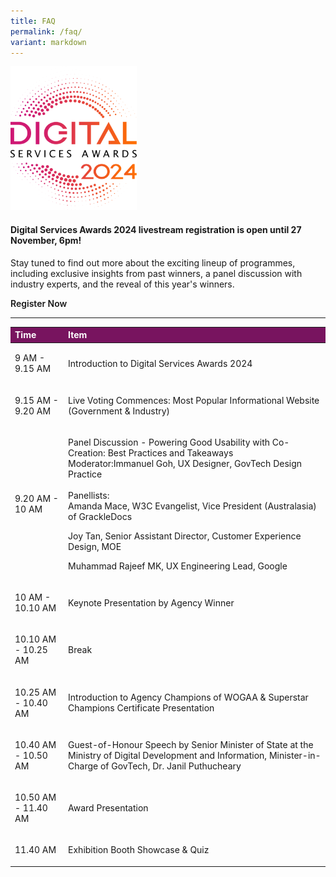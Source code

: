 ```yaml
---
title: FAQ
permalink: /faq/
variant: markdown
---
```

<style type="text/css">
.content h4 {
    color: #B41E8E;
    font-weight: 700;
}
a.bp-button {
    text-decoration: none;
    font-weight: 600;
}
a.bp-button:hover {
    text-decoration: underline;
}
    table#award_cat th {
    background: #78145F;
    color: #fff;
    font-weight: 700;
}
</style>
<div class="row is-multiline">
  <div class="col is-12 has-text-centered">
    <div><img style="max-width:40%" alt="2024 DSA logo" src="/images/DSA2024_logo.svg"></div>
    <h4>Digital Services Awards 2024 livestream registration is open until 27 November, 6pm!</h4>
    <p>Stay tuned to find out more about the exciting lineup of programmes, including exclusive insights from past winners, a panel discussion with industry experts, and the reveal of this year's winners.</p>
    <p><a target="_blank" class="bp-button is-primary is-uppercase" href="https://go.gov.sg/dsa24-home-registration">Register Now</a> </p>
    <hr>
    <table id="award_cat" style="text-align: left;" cellpadding="0" cellspacing="0" border="0" width="100%">
      <thead>
        <tr>
          <th scope="col">Time</th>
          <th scope="col">Item</th>
        </tr>
      </thead>
      <tbody>
        <tr>
          <td><p>9 AM - 9.15 AM</p></td>
          <td><p>Introduction to Digital Services Awards 2024&nbsp;</p></td>
        </tr>
        <tr>
          <td><p>9.15 AM - 9.20 AM</p></td>
          <td><p>Live Voting Commences: Most Popular Informational Website (Government &amp; Industry)</p></td>
        </tr>
        <tr>
          <td><p>9.20 AM - 10 AM</p></td>
          <td><p>Panel Discussion - Powering Good Usability with Co-Creation: Best Practices and Takeaways<br>
              Moderator:Immanuel Goh, UX Designer, GovTech Design Practice<br>
              <br>
              Panellists:<br>
              Amanda Mace, W3C Evangelist, Vice President (Australasia) of GrackleDocs</p>
            <p>Joy Tan, Senior Assistant Director, Customer Experience Design, MOE</p>
            <p>Muhammad Rajeef MK, UX Engineering Lead, Google</p></td>
        </tr>
        <tr>
          <td><p>10 AM - 10.10 AM</p></td>
          <td><p>Keynote Presentation by Agency Winner</p></td>
        </tr>
        <tr>
          <td><p>10.10 AM - 10.25 AM</p></td>
          <td><p>Break</p></td>
        </tr>
        <tr>
          <td><p>10.25 AM - 10.40 AM</p></td>
          <td><p>Introduction to Agency Champions of WOGAA &amp; Superstar Champions Certificate Presentation</p></td>
        </tr>
        <tr>
          <td><p>10.40 AM - 10.50 AM</p></td>
          <td><p>Guest-of-Honour Speech by Senior Minister of State at the Ministry of Digital Development and Information, Minister-in-Charge of GovTech, Dr. Janil Puthucheary</p></td>
        </tr>
        <tr>
          <td><p>10.50 AM - 11.40 AM</p></td>
          <td><p>Award Presentation</p></td>
        </tr>
        <tr>
          <td><p>11.40 AM</p></td>
          <td><p>Exhibition Booth Showcase &amp; Quiz</p></td>
        </tr>
      </tbody>
    </table>
  </div>
</div>